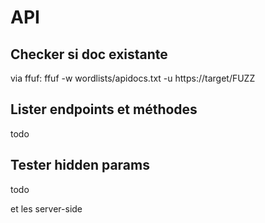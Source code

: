 # API

## Checker si doc existante

via ffuf:
ffuf -w wordlists/apidocs.txt -u https://target/FUZZ

## Lister endpoints et méthodes

todo

## Tester hidden params

todo

et les server-side

## 
